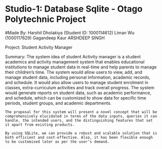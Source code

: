 # Studio-1: Database Sqlite - Otago Polytechnic Project

#Made By:
    Harshil Dholakiya (Student ID: 1000114612)
    Liman Wu (1000117629)
    Gagandeep Kaur
    ARSHDEEP SINGH

Project: Student Activity Manager

Summary: 
    The system idea of student Activity manager is a student academics and activity management system that enables educational institutions to manage student data in real-time and help parents to manage their children’s time. The system would allow users to view, add, and manage student data, including personal information, academic records, and schedule. It would also allow users to manage student enrolment in classes, extra-curriculum activities and track overall progress. The system would generate reports on student data, such as academic performance, and schedule, which can be customized to show data for specific time periods, student groups, and academic departments. 
    
    The proposal for this system will present a novel concept that will be comprehensively elucidated in terms of the data inputs, queries it can handle, the intended users, and the distinguishing features that set it apart from existing products.
    
    By using SQLite, we can provide a robust and scalable solution that is both efficient and cost-effective. Also, it has been flexible enough to be customised later as per the user’s demand.

